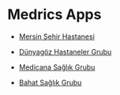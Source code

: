 # Medrics Apps  

* [Mersin Şehir Hastanesi](https://apps.apple.com/tr/app/mersin-%C5%9Fehir-hastanesi/id1305138122?l=tr)

* [Dünyagöz Hastaneler Grubu](https://apps.apple.com/tr/app/d%C3%BCnyag%C3%B6z/id1460659902?l=tr)

* [Medicana Sağlık Grubu](https://apps.apple.com/tr/app/medicana-mobil-uygulamas%C4%B1/id1446269061?l=tr)

* [Bahat Sağlık Grubu](https://apps.apple.com/tr/developer/bahat-sa%C4%9Fl%C4%B1k-grubu/id1496360298?l=tr)

